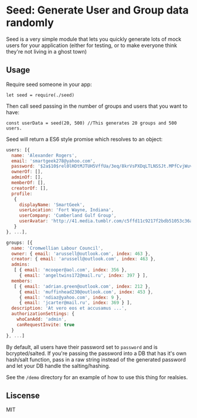 # Seed: Generate User and Group data randomly

Seed is a very simple module that lets you quickly generate lots of mock users
for your application (either for testing, or to make everyone think they're not
living in a ghost town)

## Usage

Require seed someone in your app:

`let seed = require(./seed)`

Then call seed passing in the number of groups and users that you want to have:

`const userData = seed(20, 500) //This generates 20 groups and 500 users.` 

Seed will return a ES6 style promise which resolves to an object:

```javascript
users: [{ 
  name: 'Alexander Rogers',
  email: 'smartgeek278@yahoo.com',
  password: '$2a$10$rel0lHDtMJTUH5VffUa/3eq/8krVsPXDqLTLNSSJt.MPfCvjWuvFa',
  ownerOf: [],
  adminOf: [],
  memberOf: [],
  creatorOf: [],
  profile:
   { 
     displayName: 'SmartGeek',
     userLocation: 'Fort Wayne, Indiana',
     userCompany: 'Cumberland Gulf Group',
     userAvatar: 'http://41.media.tumblr.com/c5ffd11c9217f2bdb51053c36ab8e571/tumblr_n6i9xtIDlm1rpwm80o1_250.jpg' 
   }
}, ...],

groups: [{
  name: 'Cromwellian Labour Council',
  owner: { email: 'arussell@outlook.com', index: 463 },
  creator: { email: 'arussell@outlook.com', index: 463 },
  admins:
   [ { email: 'mcooper@aol.com', index: 356 },
     { email: 'angeltwins172@mail.ru', index: 397 } ],
  members:
   [ { email: 'adrian.green@outlook.com', index: 212 },
     { email: 'muffinhead230@outlook.com', index: 453 },
     { email: 'ndiaz@yahoo.com', index: 9 },
     { email: 'jcarter@mail.ru', index: 369 } ],
  description: 'At vero eos et accusamus ...',
  authorizationSettings: { 
    whoCanAdd: 'admin', 
    canRequestInvite: true 
  }
}, ...]
```

By default, all users have their password set to `password` and is
bcrypted/salted.  If you're passing the password into a DB that has it's own
hash/salt function, pass in a raw string instead of the generated password and
let your DB handle the salting/hashing. 

See the `/demo` directory for an example of how to use this thing for realsies. 

## Liscense
MIT
